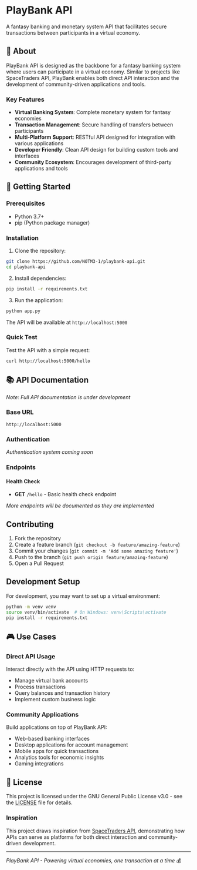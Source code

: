 # PlayBank API

A fantasy banking and monetary system API that facilitates secure transactions between participants in a virtual economy.

## 🏦 About

PlayBank API is designed as the backbone for a fantasy banking system where users can participate in a virtual economy. Similar to projects like SpaceTraders API, PlayBank enables both direct API interaction and the development of community-driven applications and tools.

### Key Features

- **Virtual Banking System**: Complete monetary system for fantasy economies
- **Transaction Management**: Secure handling of transfers between participants
- **Multi-Platform Support**: RESTful API designed for integration with various applications
- **Developer Friendly**: Clean API design for building custom tools and interfaces
- **Community Ecosystem**: Encourages development of third-party applications and tools

## 🚀 Getting Started

### Prerequisites

- Python 3.7+
- pip (Python package manager)

### Installation

1. Clone the repository:

```bash
git clone https://github.com/N0TM3-1/playbank-api.git
cd playbank-api
```

2. Install dependencies:

```bash
pip install -r requirements.txt
```

3. Run the application:

```bash
python app.py
```

The API will be available at `http://localhost:5000`

### Quick Test

Test the API with a simple request:

```bash
curl http://localhost:5000/hello
```

## 📚 API Documentation

_Note: Full API documentation is under development_

### Base URL

```
http://localhost:5000
```

### Authentication

_Authentication system coming soon_

### Endpoints

#### Health Check

- **GET** `/hello` - Basic health check endpoint

_More endpoints will be documented as they are implemented_

## Contributing

1. Fork the repository
2. Create a feature branch (`git checkout -b feature/amazing-feature`)
3. Commit your changes (`git commit -m 'Add some amazing feature'`)
4. Push to the branch (`git push origin feature/amazing-feature`)
5. Open a Pull Request

## Development Setup

For development, you may want to set up a virtual environment:

```bash
python -m venv venv
source venv/bin/activate  # On Windows: venv\Scripts\activate
pip install -r requirements.txt
```

## 🎮 Use Cases

### Direct API Usage

Interact directly with the API using HTTP requests to:

- Manage virtual bank accounts
- Process transactions
- Query balances and transaction history
- Implement custom business logic

### Community Applications

Build applications on top of PlayBank API:

- Web-based banking interfaces
- Desktop applications for account management
- Mobile apps for quick transactions
- Analytics tools for economic insights
- Gaming integrations

## 📄 License

This project is licensed under the GNU General Public License v3.0 - see the [LICENSE](LICENSE) file for details.

### Inspiration

This project draws inspiration from [SpaceTraders API](https://spacetraders.io/), demonstrating how APIs can serve as platforms for both direct interaction and community-driven development.

---

_PlayBank API - Powering virtual economies, one transaction at a time_ 💰
